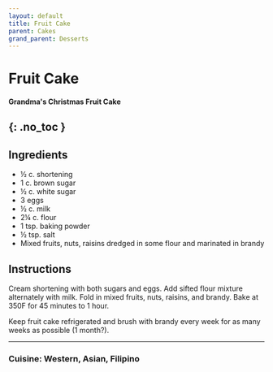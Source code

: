 ```yaml
---
layout: default
title: Fruit Cake
parent: Cakes
grand_parent: Desserts
---
```


# Fruit Cake
#### Grandma's Christmas Fruit Cake
{: .no_toc }
---

## Ingredients
<ul>
	<li>½ c. shortening</li>
	<li>1 c. brown sugar</li>
	<li>½ c. white sugar</li>
	<li>3 eggs</li>
	<li>½ c. milk</li>
	<li>2¼ c. flour</li>
	<li>1 tsp. baking powder</li>
	<li>½ tsp. salt</li>
	<li>Mixed fruits, nuts, raisins dredged in some flour and marinated in brandy</li>
</ul>

## Instructions

Cream shortening with both sugars and eggs. Add sifted flour mixture alternately with milk. Fold in mixed fruits, nuts, raisins, and brandy. Bake at 350F for 45 minutes to 1 hour.

Keep fruit cake refrigerated and brush with brandy every week for as many weeks as possible (1 month?).

--- 

### Cuisine: Western, Asian, Filipino
